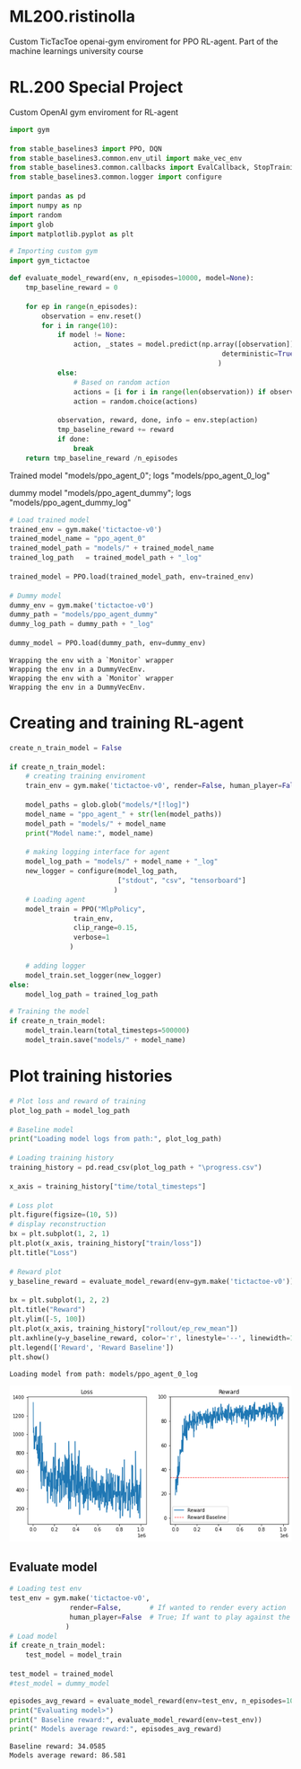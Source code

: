# ML200.ristinolla
Custom TicTacToe openai-gym enviroment for PPO RL-agent. Part of the machine learnings university course

# RL.200 Special Project 
Custom OpenAI gym enviroment for RL-agent


```python
import gym

from stable_baselines3 import PPO, DQN
from stable_baselines3.common.env_util import make_vec_env
from stable_baselines3.common.callbacks import EvalCallback, StopTrainingOnRewardThreshold
from stable_baselines3.common.logger import configure

import pandas as pd
import numpy as np
import random
import glob
import matplotlib.pyplot as plt
```


```python
# Importing custom gym
import gym_tictactoe
```


```python
def evaluate_model_reward(env, n_episodes=10000, model=None):
    tmp_baseline_reward = 0
    
    for ep in range(n_episodes):
        observation = env.reset()
        for i in range(10):
            if model != None:
                action, _states = model.predict(np.array([observation]), 
                                                     deterministic=True
                                                    )
            else:
                # Based on random action
                actions = [i for i in range(len(observation)) if observation.tolist()[i]==0]
                action = random.choice(actions)
                
            observation, reward, done, info = env.step(action)
            tmp_baseline_reward += reward
            if done:
                break
    return tmp_baseline_reward /n_episodes
```


Trained model "models/ppo_agent_0"; logs "models/ppo_agent_0_log"

dummy model "models/ppo_agent_dummy"; logs "models/ppo_agent_dummy_log"


```python
# Load trained model
trained_env = gym.make('tictactoe-v0')
trained_model_name = "ppo_agent_0"
trained_model_path = "models/" + trained_model_name
trained_log_path   = trained_model_path + "_log"

trained_model = PPO.load(trained_model_path, env=trained_env)

# Dummy model
dummy_env = gym.make('tictactoe-v0')
dummy_path = "models/ppo_agent_dummy"
dummy_log_path = dummy_path + "_log"

dummy_model = PPO.load(dummy_path, env=dummy_env)
```

    Wrapping the env with a `Monitor` wrapper
    Wrapping the env in a DummyVecEnv.
    Wrapping the env with a `Monitor` wrapper
    Wrapping the env in a DummyVecEnv.
    

# Creating and training RL-agent


```python
create_n_train_model = False

if create_n_train_model:
    # creating training enviroment
    train_env = gym.make('tictactoe-v0', render=False, human_player=False)

    model_paths = glob.glob("models/*[!log]")
    model_name = "ppo_agent_" + str(len(model_paths))
    model_path = "models/" + model_name
    print("Model name:", model_name)

    # making logging interface for agent
    model_log_path = "models/" + model_name + "_log"
    new_logger = configure(model_log_path, 
                           ["stdout", "csv", "tensorboard"]
                          )
    # Loading agent
    model_train = PPO("MlpPolicy",
                train_env,
                clip_range=0.15,
                verbose=1
               )

    # adding logger
    model_train.set_logger(new_logger)
else:
    model_log_path = trained_log_path
```


```python
# Training the model
if create_n_train_model:
    model_train.learn(total_timesteps=500000)
    model_train.save("models/" + model_name)
```

# Plot training histories


```python
# Plot loss and reward of training
plot_log_path = model_log_path 

# Baseline model
print("Loading model logs from path:", plot_log_path)

# Loading training history
training_history = pd.read_csv(plot_log_path + "\progress.csv")

x_axis = training_history["time/total_timesteps"]

# Loss plot
plt.figure(figsize=(10, 5))
# display reconstruction
bx = plt.subplot(1, 2, 1)
plt.plot(x_axis, training_history["train/loss"])
plt.title("Loss")

# Reward plot
y_baseline_reward = evaluate_model_reward(env=gym.make('tictactoe-v0'))

bx = plt.subplot(1, 2, 2)
plt.title("Reward")
plt.ylim([-5, 100])
plt.plot(x_axis, training_history["rollout/ep_rew_mean"])
plt.axhline(y=y_baseline_reward, color='r', linestyle='--', linewidth=1)
plt.legend(['Reward', 'Reward Baseline'])
plt.show()
```

    Loading model from path: models/ppo_agent_0_log
    


    
![png](output_10_1.png)
    


## Evaluate model


```python
# Loading test env
test_env = gym.make('tictactoe-v0', 
               render=False,       # If wanted to render every action
               human_player=False  # True; If want to play against the AI 
              )
# Load model
if create_n_train_model:
    test_model = model_train

test_model = trained_model
#test_model = dummy_model
```


```python
episodes_avg_reward = evaluate_model_reward(env=test_env, n_episodes=1000, model=test_model)
print("Evaluating model>")
print(" Baseline reward:", evaluate_model_reward(env=test_env))
print(" Models average reward:", episodes_avg_reward)
```

    Baseline reward: 34.0585
    Models average reward: 86.581
    


```python

```


```python

```
